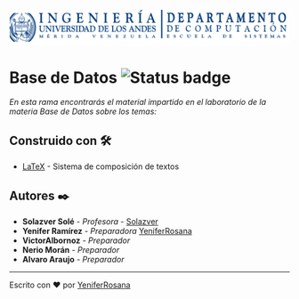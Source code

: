 ![Alt text](https://github.com/yeniferrosana/Preparaduria-EISULA/blob/main/resources/logo_computacion.png)

# Base de Datos ![Status badge](https://img.shields.io/badge/semestre-b--2018-blue)
_En esta rama encontrarás el material impartido en el laboratorio de la materia Base de Datos sobre los temas:_


## Construido con 🛠️

* [LaTeX](https://www.latex-project.org/) - Sistema de composición de textos

## Autores ✒️

* **Solazver Solé** - *Profesora* - [Solazver](https://github.com/solazver)
* **Yenifer Ramírez** - *Preparadora* [YeniferRosana](https://github.com/yeniferrosana)
* **VictorAlbornoz** - *Preparador*
* **Nerio Morán** - *Preparador*
* **Alvaro Araujo** - *Preparador*

---
Escrito con ❤️ por [YeniferRosana](https://github.com/yeniferrosana)
